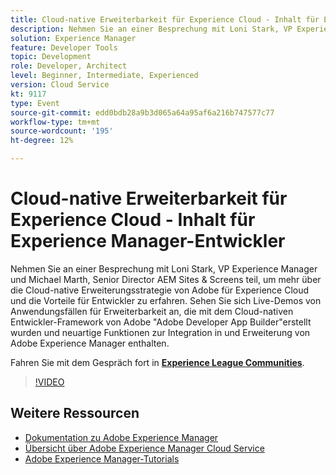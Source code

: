 ```yaml
---
title: Cloud-native Erweiterbarkeit für Experience Cloud - Inhalt für Experience Manager-Entwickler
description: Nehmen Sie an einer Besprechung mit Loni Stark, VP Experience Manager und Michael Marth, Senior Director AEM Sites & Screens teil, um mehr über die Cloud-native Erweiterungsstrategie von Adobe für Experience Cloud und die Vorteile für Entwickler zu erfahren. Sehen Sie sich Live-Demos von Anwendungsfällen für Erweiterbarkeit an, die mit dem Cloud-nativen Entwickler-Framework von Adobe "Adobe Developer App Builder"erstellt wurden und neuartige Funktionen zur Integration in und Erweiterung von Adobe Experience Manager enthalten.
solution: Experience Manager
feature: Developer Tools
topic: Development
role: Developer, Architect
level: Beginner, Intermediate, Experienced
version: Cloud Service
kt: 9117
type: Event
source-git-commit: edd0bdb28a9b3d065a64a95af6a216b747577c77
workflow-type: tm+mt
source-wordcount: '195'
ht-degree: 12%

---
```


# Cloud-native Erweiterbarkeit für Experience Cloud - Inhalt für Experience Manager-Entwickler

Nehmen Sie an einer Besprechung mit Loni Stark, VP Experience Manager und Michael Marth, Senior Director AEM Sites &amp; Screens teil, um mehr über die Cloud-native Erweiterungsstrategie von Adobe für Experience Cloud und die Vorteile für Entwickler zu erfahren. Sehen Sie sich Live-Demos von Anwendungsfällen für Erweiterbarkeit an, die mit dem Cloud-nativen Entwickler-Framework von Adobe &quot;Adobe Developer App Builder&quot;erstellt wurden und neuartige Funktionen zur Integration in und Erweiterung von Adobe Experience Manager enthalten.

Fahren Sie mit dem Gespräch fort in **[Experience League Communities](https://adobe.ly/2XTk7aX)**.

>[!VIDEO](https://video.tv.adobe.com/v/337491/?quality=12&learn=on&hidetitle=true)

## Weitere Ressourcen

- [Dokumentation zu Adobe Experience Manager ](https://experienceleague.adobe.com/docs/experience-manager-cloud-service.html?lang=de)
- [Übersicht über Adobe Experience Manager Cloud Service](https://experienceleague.adobe.com/docs/experience-manager-cloud-service/overview/home.html?lang=de)
- [Adobe Experience Manager-Tutorials](https://experienceleague.adobe.com/docs/experience-manager-tutorials.html?lang=de)

